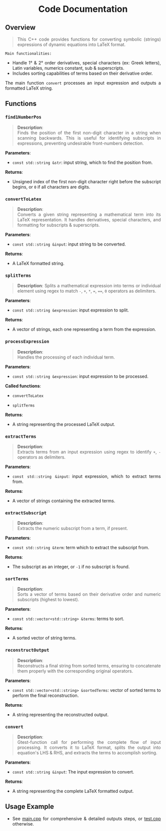 <div align="center">
  <h1><b>Code Documentation</b></h1>
</div>

## Overview
<div align="justify">
  
> This C++ code provides functions for converting symbolic (strings) expressions 
of dynamic equations into LaTeX format. 

`Main functionalities:`
- Handle 1° & 2° order derivatives, special characters (ex: Greek letters), Latin variables, numerics constant, sub & superscripts.
- Includes sorting capabilities of terms based on their derivative order. 

The main function `convert` processes an input expression and outputs a formatted LaTeX string.
<div>
  
## Functions
<div align="justify">
  
### `find1NumberPos`

> **Description**:  
Finds the position of the first non-digit character in a string when scanning backwards. This is useful for identifying subscripts in expressions, preventing undesirable front-numbers detection.

**Parameters**:
- `const std::string &str`: input string, which to find the position from.

**Returns**:

- Unsigned index of the first non-digit character right before the subscript begins, or `0` if all characters are digits.
 

### `convertToLatex`

> **Description**:  
Converts a given string representing a mathematical term into its LaTeX representation. It handles derivatives, special characters, and formatting for subscripts & superscripts.

**Parameters**:
- `const std::string &input`: input string to be converted.

**Returns**:
- A LaTeX formatted string.


### `splitTerms`

> **Description**: 
Splits a mathematical expression into terms or individual element using regex to match `-`, `+`, `*`, `=`, `==`, `0` operators as delimiters.

**Parameters**:
- `const std::string &expression`: input expression to split.

**Returns**:
- A vector of strings, each one representing a term from the expression.


### `processExpression`

> **Description**:  
Handles the processing of each individual term.

**Parameters**:
- `const std::string &expression`: input expression to be processed.

**Called functions**:

- `convertToLatex`

- `splitTerms`

**Returns**:
- A string representing the processed LaTeX output.


### `extractTerms`

> **Description**:  
Extracts terms from an input expression using regex to identify  `+`, `-` operators as delimiters.

**Parameters**:
- `const std::string &input`: input expression, which to extract terms from.

**Returns**:
- A vector of strings containing the extracted terms.


### `extractSubscript`

> **Description**:  
Extracts the numeric subscript from a term, if present. 

**Parameters**:
- `const std::string &term`: term which to extract the subscript from.

**Returns**:
- The subscript as an integer, or `-1` if no subscript is found.


### `sortTerms`

> **Description**:  
Sorts a vector of terms based on their derivative order and numeric subscripts (highest to lowest).

**Parameters**:
- `const std::vector<std::string> &terms`: terms to sort.

**Returns**:
- A sorted vector of string terms.


### `reconstructOutput`

> **Description**:  
Reconstructs a final string from sorted terms, ensuring to concatenate them properly with the corresponding original operators.

**Parameters**:
- `const std::vector<std::string> &sortedTerms`: vector of sorted terms to perform the final reconstruction.

**Returns**:
- A string representing the reconstructed output.


### `convert`

> **Description**:  
Gtest-function call for performing the complete flow of input processing. It converts it to LaTeX format, splits the output into equation's LHS & RHS, and extracts the terms to accomplish sorting.
    
**Parameters**:
- `const std::string &input`: The input expression to convert.

**Returns**:
- A string representing the complete LaTeX formatted output.
<div>

## Usage Example

- See [main.cpp][mainsrc-url] for comprehensive & detailed outputs steps, or [test.cpp][testsrc-url] otherwise.

<!-- MARKDOWN LINKS & IMAGES -->
[mainsrc-url]: https://github.com/criogenox/E-Symbolic-Railway-Dynamics-Formulation/blob/master/eqs2latex/src/main.cpp
[testsrc-url]: https://github.com/criogenox/E-Symbolic-Railway-Dynamics-Formulation/blob/master/eqs2latex/test/test.cpp
